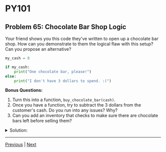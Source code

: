 # PY101
## Problem 65: Chocolate Bar Shop Logic

Your friend shows you this code they've written to open up a chocolate bar shop. How can you demonstrate to them the logical flaw with this setup? Can you propose an alternative?

```python
my_cash = 0

if my_cash:
    print("One chocolate bar, please!")
else:
    print("I don't have 3 dollars to spend. :(")
```

**Bonus Questions:**
1. Turn this into a function, `buy_chocolate_bar(cash)`.
2. Once you have a function, try to subtract the 3 dollars from the customer's cash. Do you run into any issues? Why?
3. Can you add an inventory that checks to make sure there are chocolate bars left before selling them?

<details>
<summary>Solution:</summary>

**The Flaw:**

Any truthy value will allow a person to buy a chocolate bar. We can demonstrate with `-10` or even `1` dollar—both would allow the purchase despite not having enough money.

**Alternative:**

```python
my_cash = 0

if my_cash >= 3:
    print("One chocolate bar, please!")
else:
    print("I don't have 3 dollars to spend. :(")
```

**Bonus Answers:**

**Bonus 1**:
```python
def buy_chocolate_bar(cash):
    if cash >= 3:
        print("One chocolate bar, please!")
        return cash - 3
    else:
        print("I don't have 3 dollars to spend. :(")
        return cash
```

**Bonus 2**: This doesn't work as expected if we try to mutate `cash` from within a function because integers are immutable. We can't alter the value of an integer `cash` argument from within a function. We need to return the new value and reassign it.

**Bonus 3**:
```python
inventory = 10

def buy_chocolate_bar(cash):
    global inventory
    
    if inventory <= 0:
        print("Sorry, we're out of chocolate bars!")
        return cash
    elif cash >= 3:
        print("One chocolate bar, please!")
        inventory -= 1
        return cash - 3
    else:
        print("I don't have 3 dollars to spend. :(")
        return cash
```

</details>

---

[Previous](064.md) | [Next](066.md)

